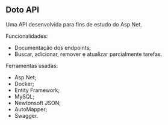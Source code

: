 ## Doto API

Uma API desenvolvida para fins de estudo do Asp.Net.

Funcionalidades:

- Documentação dos endpoints;
- Buscar, adicionar, remover e atualizar parcialmente tarefas.

Ferramentas usadas:

- Asp.Net;
- Docker;
- Entity Framework;
- MySQL;
- Newtonsoft JSON;
- AutoMapper;
- Swagger.
